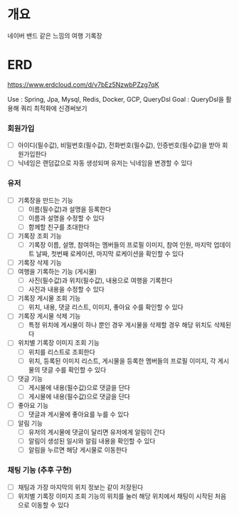 # 개요
네이버 밴드 같은 느낌의 여행 기록장

# ERD
https://www.erdcloud.com/d/v7bEz5NzwbPZzg7qK

Use : Spring, Jpa, Mysql, Redis, Docker, GCP, QueryDsl
Goal : QueryDsl을 활용해 쿼리 최적화에 신경써보기

### 회원가입
- [ ] 아이디(필수값), 비밀번호(필수값), 전화번호(필수값), 인증번호(필수값)을 받아 회원가입한다
- [ ] 닉네임은 랜덤값으로 자동 생성되며 유저는 닉네임을 변경할 수 있다

### 유저
- [ ] 기록장을 만드는 기능
  - [ ] 이름(필수값)과 설명을 등록한다
  - [ ] 이름과 설명을 수정할 수 있다
  - [ ] 함께할 친구를 초대한다
- [ ] 기록장 조회 기능
  - [ ] 기록장 이름, 설명, 참여하는 멤버들의 프로필 이미지, 참여 인원, 마지막 업데이트 날짜, 첫번째 로케이션, 마지막 로케이션을 확인할 수 있다
- [ ] 기록장 삭제 기능
- [ ] 여행을 기록하는 기능 (게시물)
  - [ ] 사진(필수값)과 위치(필수값), 내용으로 여행을 기록한다
  - [ ] 사진과 내용을 수정할 수 있다
- [ ] 기록장 게시물 조회 기능
  - [ ] 위치, 내용, 댓글 리스트, 이미지, 좋아요 수를 확인할 수 있다
- [ ] 기록장 게시물 삭제 기능
  - [ ] 특정 위치에 게시물이 하나 뿐인 경우 게시물을 삭제할 경우 해당 위치도 삭제된다
- [ ] 위치별 기록장 이미지 조회 기능
  - [ ] 위치를 리스트로 조회한다
  - [ ] 위치, 등록된 이미지 리스트, 게시물을 등록한 멤버들의 프로필 이미지, 각 게시물의 댓글 수를 확인할 수 있다
- [ ] 댓글 기능
  - [ ] 게시물에 내용(필수값)으로 댓글을 단다
  - [ ] 게시물에 내용(필수값)으로 댓글을 단다
- [ ] 좋아요 기능
  - [ ] 댓글과 게시물에 좋아요를 누를 수 있다
- [ ] 알림 기능
  - [ ] 유저의 게시물에 댓글이 달리면 유저에게 알림이 간다
  - [ ] 알림이 생성된 일시와 알림 내용을 확인할 수 있다
  - [ ] 알림을 누르면 해당 게시물로 이동한다

### 채팅 기능 (추후 구현)
- [ ] 채팅과 가장 마지막의 위치 정보는 같이 저장된다
- [ ] 위치별 기록장 이미지 조회 기능의 위치를 눌러 해당 위치에서 채팅이 시작된 처음으로 이동할 수 있다
